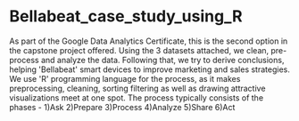 # Bellabeat_case_study_using_R
As part of the Google Data Analytics Certificate, this is the second option in the capstone project offered.
Using the 3 datasets attached, we clean, pre-process and analyze the data. Following that, we try to derive conclusions, helping 'Bellabeat' smart devices to improve marketing and sales strategies.
We use 'R' programming language for the process, as it makes preprocessing, cleaning, sorting filtering as well as drawing attractive visualizations meet at one spot.
The process typically consists of the phases - 
1)Ask
2)Prepare
3)Process
4)Analyze
5)Share
6)Act
